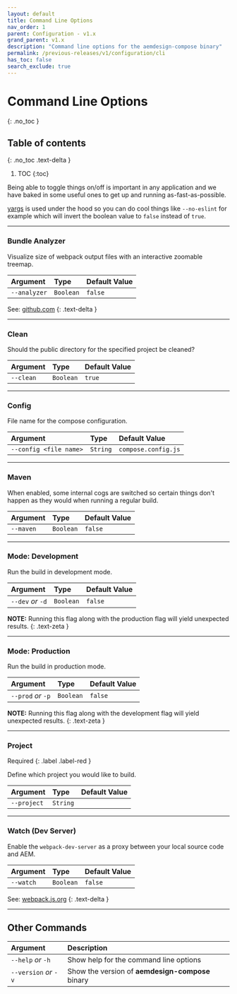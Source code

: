 ```yaml
---
layout: default
title: Command Line Options
nav_order: 1
parent: Configuration - v1.x
grand_parent: v1.x
description: "Command line options for the aemdesign-compose binary"
permalink: /previous-releases/v1/configuration/cli
has_toc: false
search_exclude: true
---
```


# Command Line Options
{: .no_toc }

## Table of contents
{: .no_toc .text-delta }

1. TOC
{:toc}

Being able to toggle things on/off is important in any application and we have baked in some useful ones to get up and running as-fast-as-possible.

[yargs](http://yargs.js.org/) is used under the hood so you can do cool things like `--no-eslint` for example which will invert the boolean value to `false` instead of `true`.

---

### Bundle Analyzer
Visualize size of webpack output files with an interactive zoomable treemap.

| Argument                 | Type           | Default Value       |
|:-------------------------|:---------------|:--------------------|
| `--analyzer`             | `Boolean`      | `false`             |

See: [github.com](https://github.com/webpack-contrib/webpack-bundle-analyzer)
{: .text-delta }

---

### Clean
Should the public directory for the specified project be cleaned?

| Argument                 | Type           | Default Value       |
|:-------------------------|:---------------|:--------------------|
| `--clean`                | `Boolean`      | `true`              |

---

### Config
File name for the compose configuration.

| Argument                 | Type           | Default Value       |
|:-------------------------|:---------------|:--------------------|
| `--config <file name>`   | `String`       | `compose.config.js` |

---

### Maven
When enabled, some internal cogs are switched so certain things don't happen as they would when running a regular build.

| Argument                 | Type           | Default Value       |
|:-------------------------|:---------------|:--------------------|
| `--maven`                | `Boolean`      | `false`             |

---

### Mode: Development
Run the build in development mode.

| Argument                 | Type           | Default Value       |
|:-------------------------|:---------------|:--------------------|
| `--dev` _or_ `-d`        | `Boolean`      | `false`             |

**NOTE:** Running this flag along with the production flag will yield unexpected results.
{: .text-zeta }

---

### Mode: Production
Run the build in production mode.

| Argument                 | Type           | Default Value       |
|:-------------------------|:---------------|:--------------------|
| `--prod` _or_ `-p`       | `Boolean`      | `false`             |

**NOTE:** Running this flag along with the development flag will yield unexpected results.
{: .text-zeta }

---

### Project
Required
{: .label .label-red }

Define which project you would like to build.

| Argument                 | Type           | Default Value       |
|:-------------------------|:---------------|:--------------------|
| `--project`              | `String`       |                     |

---

### Watch (Dev Server)
Enable the `webpack-dev-server` as a proxy between your local source code and AEM.

| Argument                 | Type           | Default Value       |
|:-------------------------|:---------------|:--------------------|
| `--watch`                | `Boolean`      | `false`             |

See: [webpack.js.org](https://webpack.js.org/configuration/dev-server/)
{: .text-delta }

---

## Other Commands

| Argument                 | Description                                              | 
|:-------------------------|:---------------------------------------------------------|
| `--help` _or_ `-h`       | Show help for the command line options                   |
| `--version` _or_ `-v`    | Show the version of **aemdesign-compose** binary         |
